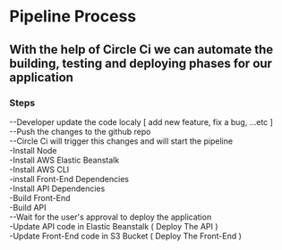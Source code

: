# Pipeline Process

## With the help of Circle Ci we can automate the building, testing and deploying phases for our application

### Steps

--Developer update the code localy [ add new feature, fix a bug, ...etc ]<br>
--Push the changes to the github repo<br>
--Circle Ci will trigger this changes and will start the pipeline<br>
-Install Node<br>
-Install AWS Elastic Beanstalk<br>
-Install AWS CLI<br>
-install Front-End Dependencies<br>
-Install API Dependencies<br>
-Build Front-End<br>
-Build API<br>
--Wait for the user's approval to deploy the application<br>
-Update API code in Elastic Beanstalk ( Deploy The API )<br>
-Update Front-End code in S3 Bucket ( Deploy The Front-End )<br>
